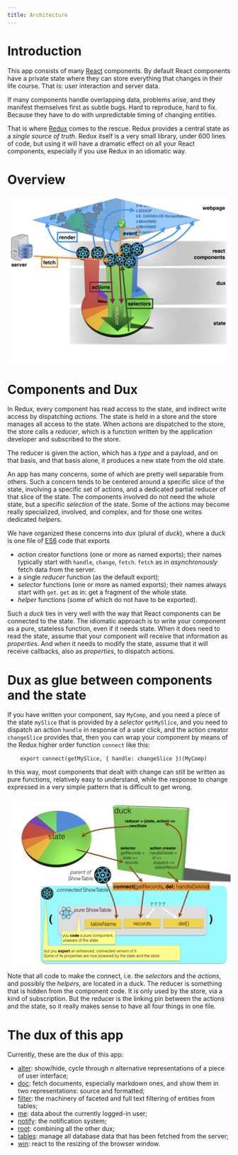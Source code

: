 ```yaml
---
title: Architecture
---
```


# Introduction

This app consists of many [React](React) components.
By default React components have a private state where they can store everything that changes
in their life course. That is: user interaction and server data.

If many components handle overlapping data, problems arise, and they manifest themselves first as subtle bugs.
Hard to reproduce, hard to fix. Because they have to do with unpredictable timing of changing entities.

That is where [Redux](React#redux) comes to the rescue.
Redux provides a central state as a *single source of truth*.
Redux itself is a very small library, under 600 lines of code, but using it will have a dramatic effect on
all your React components, especially if you use Redux in an idiomatic way.

# Overview

![diag](design/design.007.jpeg)

# Components and Dux

In Redux, every component has read access to the state, and indirect write access by dispatching *actions*.
The state is held in a store and the store manages all access to the state.
When actions are dispatched to the store, the store calls a *reducer*,
which is a function written by the application developer and subscribed to the store.

The reducer is given the action, which has a *type* and a payload, and on that basis, and that basis alone,
it produces a new state from the old state.

An app has many concerns, some of which are pretty well separable from others.
Such a concern tends to be centered around a specific slice of the state,
involving a specific set of actions, and a dedicated partial reducer of that slice of the state.
The components involved do not need the whole state, but a specific *selection* of the state.
Some of the actions may become really specialized, involved, and complex, and for those
one writes dedicated *helpers*.

We have organized these concerns into *dux* (plural of *duck*), where a duck is one file of [ES6](ES6) code that
exports

* *action* creator functions (one or more as named exports); their names typically start with `handle`, `change`, `fetch`.
  `fetch` as in *asynchronously* fetch data from the server.
* a single *reducer* function (as the default export);
* *selector* functions (one or more as named exports); their names always start with `get`.
  `get` as in: get a fragment of the whole state.
* *helper* functions (some of which do not have to be exported).

Such a *duck* ties in very well with the way that React components can be connected to the state.
The idiomatic approach is to write your component as a pure, stateless function, even if it needs state.
When it does need to read the state, assume that your component will receive that information as *properties*.
And when it needs to modify the state, assume that it will receive callbacks, also as *properties*, to dispatch actions.

# Dux as glue between components and the state
If you have written your component, say `MyComp`, and you need a piece of the state `mySlice` that is provided by a *selector*
`getMySlice`, and you need to dispatch an action `handle` in response of a user click, and the action creator
`changeSlice` provides that, then you can wrap your component by means of the Redux higher order function `connect` like this:

```es6
    export connect(getMySlice, { handle: changeSlice })(MyComp)
```

In this way, most components that dealt with change can still be written as pure functions, relatively easy to understand,
while the response to change expressed in a very simple pattern that is difficult to get wrong.

![diag](design/design.008.jpeg)

Note that all code to make the connect, i.e. the *selectors* and the *actions*, and possibly the
*helpers*, are located in a duck.
The reducer is something that is hidden from the component code. It is only used by the store, via a kind of subscription.
But the reducer is the linking pin between the actions and the state, so it really makes sense to have all four things in
one file.

# The dux of this app

Currently, these are the dux of this app:

* [alter](Dux#alter): show/hide, cycle through $n$ alternative representations of a piece of user interface;
* [doc](Dux#doc): fetch documents, especially markdown ones, and show them in two representations: source and formatted;
* [filter](Dux#filter): the machinery of faceted and full text filtering of entities from tables;
* [me](Dux#me): data about the currently logged-in user;
* [notify](Dux#notify): the notification system;
* [root](Dux#root): combining all the other dux;
* [tables](Dux#tables): manage all database data that has been fetched from the server;
* [win](Dux#win): react to the resizing of the browser window.

